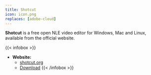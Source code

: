 ```yaml
---
title: Shotcut
icon: icon.png
replaces: [adobe-cloud]
---
```


**Shotcut** is a free open NLE video editor for Windows, Mac and Linux, available from the official website.

{{< infobox >}}
- **Website:**
    - [shotcut.org](https://www.shotcut.org/)
    - [Download](https://www.shotcut.org/download/)
{{< /infobox >}}
